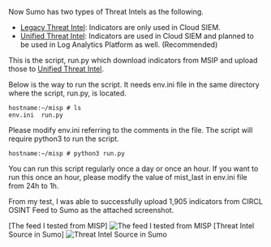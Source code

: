 Now Sumo has two types of Threat Intels as the following.
* [Legacy Threat Intel](https://help.sumologic.com/docs/cse/administration/create-custom-threat-intel-source/): Indicators are only used in Cloud SIEM. 
* [Unified Threat Intel](https://help.sumologic.com/docs/security/threat-intelligence/upload-formats/): Indicators are used in Cloud SIEM and planned to be used in Log Analytics Platform as well. (Recommended)

This is the script, run.py which download indicators from MSIP and upload those to [Unified Threat Intel](https://help.sumologic.com/docs/security/threat-intelligence/upload-formats/).

Below is the way to run the script.
It needs env.ini file in the same directory where the script, run.py, is located.

```
hostname:~/misp # ls
env.ini  run.py
```

Please modify env.ini referring to the comments in the file.
The script will require python3 to run the script.
```
hostname:~/misp # python3 run.py
```
You can run this script regularly once a day or once an hour. If you want to run this once an hour, please modify the value of mist_last in env.ini file from 24h to 1h.

From my test, I was able to successfully upload 1,905 indicators from CIRCL OSINT Feed to Sumo as the attached screenshot.

[The feed I tested from MISP]
![The feed I tested from MISP](screenshots/MispFeed.png)
[Threat Intel Source in Sumo]
![Threat Intel Source in Sumo](screenshots/Sumo_TI.png)
